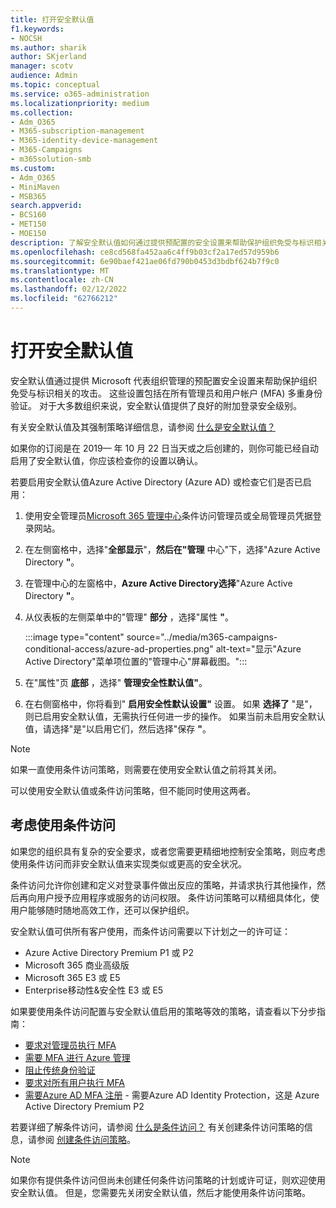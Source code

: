 ```yaml
---
title: 打开安全默认值
f1.keywords:
- NOCSH
ms.author: sharik
author: SKjerland
manager: scotv
audience: Admin
ms.topic: conceptual
ms.service: o365-administration
ms.localizationpriority: medium
ms.collection:
- Adm_O365
- M365-subscription-management
- M365-identity-device-management
- M365-Campaigns
- m365solution-smb
ms.custom:
- Adm_O365
- MiniMaven
- MSB365
search.appverid:
- BCS160
- MET150
- MOE150
description: 了解安全默认值如何通过提供预配置的安全设置来帮助保护组织免受与标识相关的攻击。
ms.openlocfilehash: ce8cd568fa452aa6c4ff9b03cf2a17ed57d959b6
ms.sourcegitcommit: 6e90baef421ae06fd790b0453d3bdbf624b7f9c0
ms.translationtype: MT
ms.contentlocale: zh-CN
ms.lasthandoff: 02/12/2022
ms.locfileid: "62766212"
---
```

# <a name="turn-on-security-defaults"></a>打开安全默认值

安全默认值通过提供 Microsoft 代表组织管理的预配置安全设置来帮助保护组织免受与标识相关的攻击。 这些设置包括在所有管理员和用户帐户 (MFA) 多重身份验证。 对于大多数组织来说，安全默认值提供了良好的附加登录安全级别。

有关安全默认值及其强制策略详细信息，请参阅 [什么是安全默认值？](/azure/active-directory/fundamentals/concept-fundamentals-security-defaults)

如果你的订阅是在 2019&mdash; 年 10 月 22 日当天或之后创建的，则你可能已经自动启用了安全默认值，你应该检查你的设置以确认。

若要启用安全默认值Azure Active Directory (Azure AD) 或检查它们是否已启用：

1. 使用安全管理员<a href="https://go.microsoft.com/fwlink/p/?linkid=2024339" target="_blank">Microsoft 365 管理中心</a>条件访问管理员或全局管理员凭据登录网站。

2. 在左侧窗格中，选择"**全部显示**"，**然后在"管理** 中心"下，选择"Azure Active Directory **"**。

3. 在管理中心的左窗格中，**Azure Active Directory选择**"Azure Active Directory **"**。

4. 从仪表板的左侧菜单中的"管理" **部分** ，选择"属性 **"**。

    :::image type="content" source="../media/m365-campaigns-conditional-access/azure-ad-properties.png" alt-text="显示&quot;Azure Active Directory&quot;菜单项位置的&quot;管理中心&quot;屏幕截图。":::

5. 在"属性"页 **底部** ，选择" **管理安全性默认值"**。

6. 在右侧窗格中，你将看到" **启用安全性默认设置"** 设置。 如果 **选择了** "是"，则已启用安全默认值，无需执行任何进一步的操作。 如果当前未启用安全默认值，请选择"是"以启用它们，然后选择"保存 **"**。

> [!NOTE]
> 如果一直使用条件访问策略，则需要在使用安全默认值之前将其关闭。
>
> 可以使用安全默认值或条件访问策略，但不能同时使用这两者。

## <a name="consider-using-conditional-access"></a>考虑使用条件访问

如果您的组织具有复杂的安全要求，或者您需要更精细地控制安全策略，则应考虑使用条件访问而非安全默认值来实现类似或更高的安全状况。 

条件访问允许你创建和定义对登录事件做出反应的策略，并请求执行其他操作，然后再向用户授予应用程序或服务的访问权限。 条件访问策略可以精细具体化，使用户能够随时随地高效工作，还可以保护组织。

安全默认值可供所有客户使用，而条件访问需要以下计划之一的许可证：

- Azure Active Directory Premium P1 或 P2
- Microsoft 365 商业高级版
- Microsoft 365 E3 或 E5
- Enterprise移动性&安全性 E3 或 E5

如果要使用条件访问配置与安全默认值启用的策略等效的策略，请查看以下分步指南：

- [要求对管理员执行 MFA](/azure/active-directory/conditional-access/howto-conditional-access-policy-admin-mfa)
- [需要 MFA 进行 Azure 管理](/azure/active-directory/conditional-access/howto-conditional-access-policy-azure-management)
- [阻止传统身份验证](/azure/active-directory/conditional-access/howto-conditional-access-policy-block-legacy)
- [要求对所有用户执行 MFA](/azure/active-directory/conditional-access/howto-conditional-access-policy-all-users-mfa)
- [需要Azure AD MFA 注册](/azure/active-directory/identity-protection/howto-identity-protection-configure-mfa-policy) - 需要Azure AD Identity Protection，这是 Azure Active Directory Premium P2

若要详细了解条件访问，请参阅 [什么是条件访问？](/azure/active-directory/conditional-access/overview) 有关创建条件访问策略的信息，请参阅 [创建条件访问策略](/azure/active-directory/authentication/tutorial-enable-azure-mfa#create-a-conditional-access-policy)。

> [!NOTE]
> 如果你有提供条件访问但尚未创建任何条件访问策略的计划或许可证，则欢迎使用安全默认值。 但是，您需要先关闭安全默认值，然后才能使用条件访问策略。
